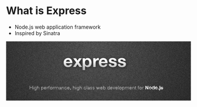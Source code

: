 # What is Express
* Node.js web application framework
* Inspired by Sinatra  

![](https://raw.githubusercontent.com/flybigcat/cs520p/master/slides/express.jpg)
